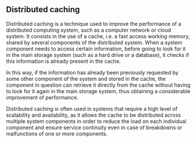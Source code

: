 ## Distributed caching 

Distributed caching is a technique used to improve the performance of a distributed computing system, 
such as a computer network or cloud system. It consists in the use of a cache, i.e. a fast access working memory, 
shared by several components of the distributed system. When a system component needs to access certain information, 
before going to look for it in the main storage system (such as a hard drive or a database),
it checks if this information is already present in the cache. 

In this way, if the information has already been previously requested by some other component 
of the system and stored in the cache, the component in question can retrieve it directly 
from the cache without having to look for it again in the main storage system, thus obtaining a considerable improvement of performance.

Distributed caching is often used in systems that require a high level of scalability and availability, 
as it allows the cache to be distributed across multiple system components in order to reduce the load on each individual component
and ensure service continuity even in case of breakdowns or malfunctions of one or more components.
